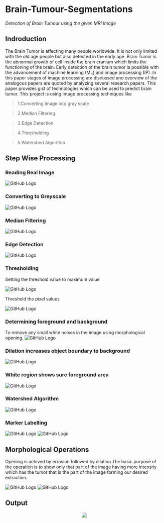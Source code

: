 # Brain-Tumour-Segmentations
*Detection of Brain Tumour using the given MRI Image*

## Indroduction 

 The Brain Tumor is affecting many people worldwide. It is not only limited with the old age people but also detected in the early age. Brain Tumor is the abnormal growth of cell inside the brain cranium which limits the functioning of the brain. Early detection of the brain tumor is possible with the advancement of machine learning (ML) and image processing (IP) .In this paper stages of image processing are discussed and overview of the analogous papers are quoted by analyzing several research papers. This paper provides gist of technologies which can be used to predict brain tumor.
 This project is using Image processing techniques like 
 >1.Converting Image into gray scale
 
 >2.Median Filtering
 
 >3.Edge Detection
 
 >4.Thresholding
 
 >5.Watershed Algorithm
 
 ## Step Wise Processing

### Reading Real Image
 ![GitHub Logo](/img/1.png)
 
 ### Converting to Greyscale
  ![GitHub Logo](/img/2.png)
  
### Median Filtering

 ![GitHub Logo](/img/3.png)

### Edge Detection

 ![GitHub Logo](/img/4.png)
 
 ### Thresholding
  Setting the threshold value to maximum value
 
  ![GitHub Logo](/img/5.png)
  
  Threshold the pixel values
  
   ![GitHub Logo](/img/6.png)

### Determining foreground and background

 To remove any small white noises in the image using morphological opening. 
 ![GitHub Logo](/img/7.png)
 
### Dilation increases object boundary to background
  ![GitHub Logo](/img/8.png)

###  White region shows sure foreground area
 ![GitHub Logo](/img/9.png)
 
### Watershed Algorithm
 ![GitHub Logo](/img/10.png)
 
### Marker Labelling
 ![GitHub Logo](/img/11.png)
 ![GitHub Logo](/img/12.png)
 
 ## Morphological Operations
 Opening is achived by errosion followed by dilation
 The basic purpose of the operation is to show only that part of the image having 
 more intensity which has the tumor that is the part of the image forming our desired extraction.
 
  ![GitHub Logo](/img/13.png)
  ![GitHub Logo](/img/14.png)




 

## Output

<p align="center"> <img src="output_brain.gif"/> </p>

